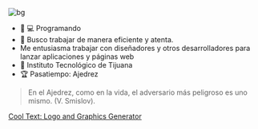 

![bg][banner]
- :woman: 💻 Programando 
- 💬 Busco trabajar de manera eficiente y atenta.
- Me entusiasma trabajar con diseñadores y otros desarrolladores para lanzar aplicaciones y páginas web
- :school: Instituto Tecnológico de Tijuana
- :trophy: Pasatiempo: Ajedrez
>En el Ajedrez, como en la vida, el adversario más peligroso es uno mismo. (V. Smislov). 



[banner]: https://images.cooltext.com/5466668.png







<a href="https://cooltext.com" target="_top">Cool Text: Logo and Graphics Generator</a>
